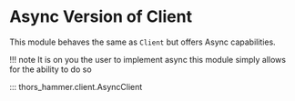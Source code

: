 # Async Version of Client 

This module behaves the same as `Client` but offers Async capabilities.

!!! note 
    It is on you the user to implement async this module simply allows for the ability to do so

::: thors_hammer.client.AsyncClient
